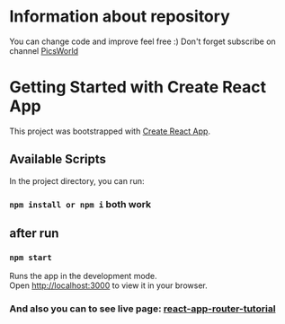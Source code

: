 # Information about repository
You can change code and improve feel free :)
Don't forget subscribe on channel [PicsWorld](https://www.youtube.com/@picsworldstudio/featured)

# Getting Started with Create React App

This project was bootstrapped with [Create React App](https://github.com/facebook/create-react-app).

## Available Scripts

In the project directory, you can run:

### `npm install or npm i` both work

## after run

### `npm start`

Runs the app in the development mode.\
Open [http://localhost:3000](http://localhost:3000) to view it in your browser.

### And also you can to see live page: [react-app-router-tutorial](https://react-app-router-tutorial.netlify.app/)
